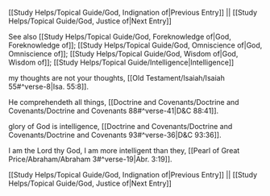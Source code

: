 [[Study Helps/Topical Guide/God, Indignation of|Previous Entry]]  ||  [[Study Helps/Topical Guide/God, Justice of|Next Entry]]

 See also [[Study Helps/Topical Guide/God, Foreknowledge of|God, Foreknowledge of]]; [[Study Helps/Topical Guide/God, Omniscience of|God, Omniscience of]]; [[Study Helps/Topical Guide/God, Wisdom of|God, Wisdom of]]; [[Study Helps/Topical Guide/Intelligence|Intelligence]]

 my thoughts are not your thoughts, [[Old Testament/Isaiah/Isaiah 55#^verse-8|Isa. 55:8]].

 He comprehendeth all things, [[Doctrine and Covenants/Doctrine and Covenants/Doctrine and Covenants 88#^verse-41|D&C 88:41]].

 glory of God is intelligence, [[Doctrine and Covenants/Doctrine and Covenants/Doctrine and Covenants 93#^verse-36|D&C 93:36]].

 I am the Lord thy God, I am more intelligent than they, [[Pearl of Great Price/Abraham/Abraham 3#^verse-19|Abr. 3:19]].

[[Study Helps/Topical Guide/God, Indignation of|Previous Entry]]  ||  [[Study Helps/Topical Guide/God, Justice of|Next Entry]]